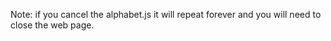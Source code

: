 Note: if you cancel the alphabet.js it will repeat forever and you will need to close the web page.
